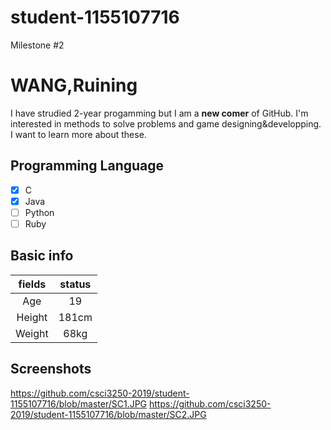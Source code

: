 # student-1155107716
Milestone #2
# WANG,Ruining
I have strudied 2-year progamming but I am a **new comer** of GitHub. I'm interested in methods to solve problems and game designing&developping. I want to learn more about these.

## Programming Language
- [X] C
- [X] Java
- [ ] Python
- [ ] Ruby

## Basic info
|    fields   |     status    |
|:-------------:|:-------------:|
| Age |    19   |
|    Height   | 181cm |
|    Weight   | 68kg |

## Screenshots
https://github.com/csci3250-2019/student-1155107716/blob/master/SC1.JPG
https://github.com/csci3250-2019/student-1155107716/blob/master/SC2.JPG
